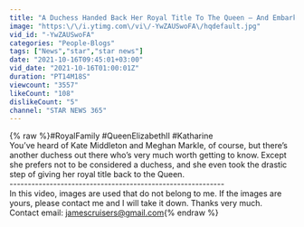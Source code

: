```yaml
---
title: "A Duchess Handed Back Her Royal Title To The Queen — And Embarked On A Secret Double Life"
image: "https:\/\/i.ytimg.com\/vi\/-YwZAUSwoFA\/hqdefault.jpg"
vid_id: "-YwZAUSwoFA"
categories: "People-Blogs"
tags: ["News","star","star news"]
date: "2021-10-16T09:45:01+03:00"
vid_date: "2021-10-16T01:00:01Z"
duration: "PT14M18S"
viewcount: "3557"
likeCount: "108"
dislikeCount: "5"
channel: "STAR NEWS 365"
---
```

{% raw %}#RoyalFamily #QueenElizabethII #Katharine<br />You’ve heard of Kate Middleton and Meghan Markle, of course, but there’s another duchess out there who’s very much worth getting to know. Except she prefers not to be considered a duchess, and she even took the drastic step of giving her royal title back to the Queen. <br />-----------------------------------------------------------<br />In this video, images are used that do not belong to me. If the images are yours, please contact me and I will take it down. Thanks very much.<br />Contact email: jamescruisers@gmail.com{% endraw %}
